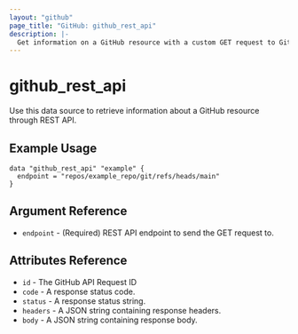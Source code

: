 ```yaml
---
layout: "github"
page_title: "GitHub: github_rest_api"
description: |-
  Get information on a GitHub resource with a custom GET request to GitHub REST API.
---
```


# github_rest_api

Use this data source to retrieve information about a GitHub resource through REST API.

## Example Usage

```hcl
data "github_rest_api" "example" {
  endpoint = "repos/example_repo/git/refs/heads/main"
}
```

## Argument Reference

 * `endpoint` - (Required) REST API endpoint to send the GET request to.

## Attributes Reference

 * `id`       - The GitHub API Request ID
 * `code`     - A response status code.
 * `status`   - A response status string.
 * `headers`  - A JSON string containing response headers.
 * `body`     - A JSON string containing response body.
